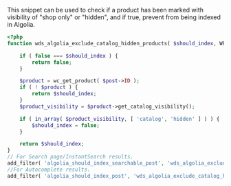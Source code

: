 This snippet can be used to check if a product has been marked with visibility of "shop only" or "hidden", and if true, prevent from being indexed in Algolia.

```php
<?php
function wds_algolia_exclude_catalog_hidden_products( $should_index, WP_Post $post ) {

	if ( false === $should_index ) {
		return false;
	}

	$product = wc_get_product( $post->ID );
	if ( ! $product ) {
		return $should_index;
	}
	$product_visibility = $product->get_catalog_visibility();

	if ( in_array( $product_visibility, [ 'catalog', 'hidden' ] ) ) {
		$should_index = false;
	}

	return $should_index;
}
// For Search page/InstantSearch results.
add_filter( 'algolia_should_index_searchable_post', 'wds_algolia_exclude_catalog_hidden_products', 10, 2 );
//For Autocomplete results.
add_filter( 'algolia_should_index_post', 'wds_algolia_exclude_catalog_hidden_products', 10, 2 );
```
